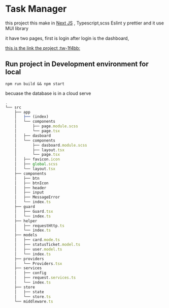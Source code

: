 # Task Manager 

this project this make in [Next JS](https://nextjs.org/ "Next JS") , Typescript,scss Eslint y prettier and it use MUI library

it have two pages, first is login after login is the dashboard,

[this is the link the project :tw-1f4bb:](https://trello-theta-swart.vercel.app/ "this is the link the project")

## Run project in Development environment for local
`npm run build && npm start`

becuase the database is in a cloud serve

```javascript
.
└── src
    ├── app
    │   ├── (index)
	│   └── components
    │       ├── page.module.scss
    │       └── page.tsx
    │   ├── dasboard
	│   └── components
    │       ├── dasboard.module.scss
    │       ├── layout.tsx
    │       └── page.tsx
    │   ├── favicon.icon
    │   ├── global.scss
    │   └── layout.tsx
    ├── components
    │   ├── btn
    │   ├── btnIcon
    │   ├── header
    │   ├── input
    │   ├── MessageError
    │   └── index.ts
    ├── guard
    │   ├── Guard.tsx
    │   └── index.ts
    ├── helper
    │   ├── requestHttp.ts
    │   └── index.ts
    ├── models
    │   ├── card.mode.ts
    │   ├── statusTicket.model.ts
    │   ├── user.model.ts
    │   └── index.ts
    ├── providers
    │   └── Providers.tsx
    ├── services
    │   ├── config
    │   ├── request.services.ts
    │   └── index.ts
    ├── store
    │   ├── state
    │   └── store.ts
    └── middleware.ts

```
